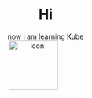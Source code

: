 <div align="center">
<h1>Hi</h1> 
now i am learning Kube
</br><img src="https://techstack-generator.vercel.app/kubernetes-icon.svg" alt="icon" width="100" style="width: 100px; height: 100px; margin-right: 50px; margin-bottom: 50px;" />
</div>
